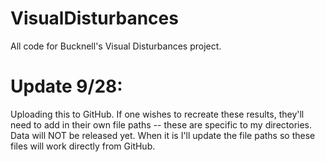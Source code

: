 # VisualDisturbances
All code for Bucknell's Visual Disturbances project.

# Update 9/28: 
Uploading this to GitHub.  If one wishes to recreate these results, they'll need to add in their own file paths -- these are specific to my directories.  Data will NOT be released yet.  When it is I'll update the file paths so these files will work directly from GitHub.
